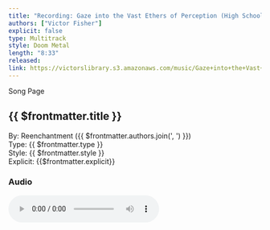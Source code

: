 ```yaml
---
title: "Recording: Gaze into the Vast Ethers of Perception (High School Version)"
authors: ["Victor Fisher"]
explicit: false
type: Multitrack
style: Doom Metal
length: "8:33"
released:
link: https://victorslibrary.s3.amazonaws.com/music/Gaze+into+the+Vast+Ethers+of+Perception/Gaze+into+the+Vast+Ethers+of+Perception+(High+School+Version).mp3
---
```


<g-link to="/song/gaze-into-the-vast-ethers-of-perception">Song Page</g-link>

## {{ $frontmatter.title }}

By: <g-link to="/band/reenchantment">Reenchantment</g-link> ({{ $frontmatter.authors.join(', ') }})  
Type: {{ $frontmatter.type }}  
Style: {{ $frontmatter.style }}  
Explicit: {{$frontmatter.explicit}}

### Audio

<audio controls controlsList="nodownload">
  <source :src="$frontmatter.link" type="audio/mpeg">
Your browser does not support the audio element.
</audio>
